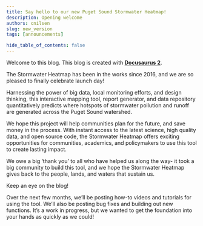 ```yaml
---
title: Say hello to our new Puget Sound Stormwater Heatmap!
description: Opening welcome
authors: cnilsen
slug: new_version
tags: [announcements]

hide_table_of_contents: false
---
```


Welcome to this blog. This blog is created with [**Docusaurus 2**](https://docusaurus.io/).

<!--truncate-->



The Stormwater Heatmap has been in the works since 2016, and we are so pleased to finally celebrate launch day! 

Harnessing the power of big data, local monitoring efforts, and design thinking, this interactive mapping tool, report generator, and data repository quantitatively predicts where hotspots of stormwater pollution and runoff are generated across the Puget Sound watershed. 

We hope this project will help communities plan for the future, and save money in the process. With instant access to the latest science, high quality data, and open source code, the Stormwater Heatmap offers exciting opportunities for communities, academics, and policymakers to use this tool to create lasting impact.  

We owe a big ‘thank you’ to all who have helped us along the way- it took a big community to build this tool, and we hope the Stormwater Heatmap gives back to the people, lands, and waters that sustain us. 

Keep an eye on the blog!

Over the next few months, we’ll be posting how-to videos and tutorials for using the tool.  We’ll also be posting bug fixes and building out new functions.  It’s a work in progress, but we wanted to get the foundation into your hands as quickly as we could!

